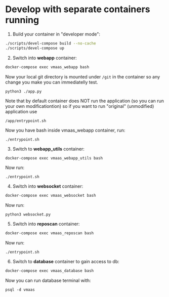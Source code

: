 # Develop with separate containers running
1. Build your container in "developer mode":
~~~bash
./scripts/devel-compose build --no-cache
./scripts/devel-compose up
~~~
2. Switch into **webapp** container:
~~~bash
docker-compose exec vmaas_webapp bash
~~~
Now your local git directory is mounted under `/git` in the container so any change
you make you can immediatelly test.

```python3 ./app.py```

Note that by default container does NOT run the application 
(so you can run your own modificationtion)
so if you want to run "original" (unmodified) application use

```/app/entrypoint.sh```

Now you have bash inside vmaas_webapp container, run: 

```./entrypoint.sh```

3. Switch to **webapp_utils** container:
~~~bash
docker-compose exec vmaas_webapp_utils bash
~~~
Now run:

```./entrypoint.sh```

4. Switch into **websocket** container:
~~~bash
docker-compose exec vmaas_websocket bash
~~~
Now run:

```python3 websocket.py```

5. Switch into **reposcan** container:
~~~bash
docker-compose exec vmaas_reposcan bash
~~~
Now run:

```./entrypoint.sh```

6. Switch to **database** container to gain access to db:
~~~bash
docker-compose exec vmaas_database bash
~~~
Now you can run database terminal with:

```psql -d vmaas```
